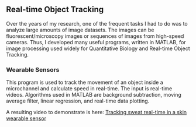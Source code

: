 ## Real-time Object Tracking

Over the years of my research, one of the frequent tasks I had to do was to analyze large amounts of image datasets. The images can be fluorescent/microscopy images or sequences of images from high-speed cameras. Thus, I developed many useful programs, written in MATLAB, for image processing used widely for Quantitative Biology and Real-time Object Tracking.

### Wearable Sensors
This program is used to track the movement of an object inside a microchannel and calculate speed in real-time. The input is real-time videos. Algorithms used in MATLAB are background subtraction, moving average filter, linear regression, and real-time data plotting.

A resulting video to demonstrate is here: [Tracking sweat real-time in a skin wearable sensor](https://www.sites.google.com/view/dinhtuanphan/skills?authuser=0)


